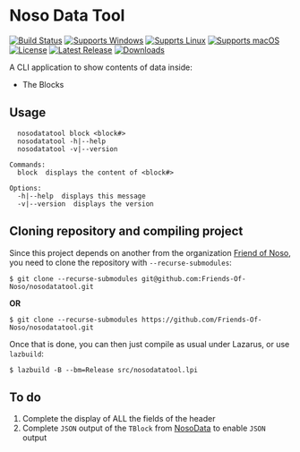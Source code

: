# Noso Data Tool
[![Build Status](https://github.com/Friends-Of-Noso/nosodatatool/workflows/build/badge.svg?branch=main)](https://github.com/Friends-Of-Noso/nosodatatool/actions)
[![Supports Windows](https://img.shields.io/badge/support-Windows-blue?logo=Windows)](https://github.com/Friends-Of-Noso/nosodatatool/releases/latest)
[![Supprts Linux](https://img.shields.io/badge/support-Linux-yellow?logo=Linux)](https://github.com/Friends-Of-Noso/nosodatatool/releases/latest)
[![Supports macOS](https://img.shields.io/badge/support-macOS-black?logo=macOS)](https://github.com/Friends-Of-Noso/nosodatatool/releases/latest)
[![License](https://img.shields.io/github/license/Friends-Of-Noso/nosodatatool)](https://github.com/Friends-Of-Noso/nosodatatool/blob/master/LICENSE)
[![Latest Release](https://img.shields.io/github/v/release/Friends-Of-Noso/nosodatatool?label=latest%20release)](https://github.com/Friends-Of-Noso/nosodatatool/releases/latest)
[![Downloads](https://img.shields.io/github/downloads/Friends-Of-Noso/nosodatatool/total)](https://github.com/Friends-Of-Noso/nosodatatool/releases)

A CLI application to show contents of data inside:

- The Blocks

## Usage

```
  nosodatatool block <block#>
  nosodatatool -h|--help
  nosodatatool -v|--version

Commands:
  block  displays the content of <block#>

Options:
  -h|--help  displays this message
  -v|--version  displays the version
```

## Cloning repository and compiling project

Since this project depends on another from the organization [Friend of Noso](https://github.com/Friends-Of-Noso), you need to clone the repository with `--recurse-submodules`:

```console
$ git clone --recurse-submodules git@github.com:Friends-Of-Noso/nosodatatool.git
```

**OR**

```console
$ git clone --recurse-submodules https://github.com/Friends-Of-Noso/nosodatatool.git
```

Once that is done, you can then just compile as usual under Lazarus, or use `lazbuild`:

```console
$ lazbuild -B --bm=Release src/nosodatatool.lpi
```

## To do

1. Complete the display of ALL the fields of the header
2. Complete `JSON` output of the `TBlock` from [NosoData](https://github.com/Friends-Of-Noso/NosoData) to enable `JSON` output
